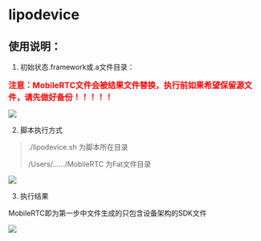 # lipodevice

## 使用说明：

1. 初始状态.framework或.a文件目录：

<font size=3 color=red>**注意：MobileRTC文件会被结果文件替换，执行前如果希望保留源文件，请先做好备份！！！！！**</font>

![](https://github.com/jingyiqiujing/lipodevice/blob/master/001.png)

2. 脚本执行方式

> ./lipodevice.sh  为脚本所在目录
> 
> /Users/....../MobileRTC  为Fat文件目录
> 

![](https://github.com/jingyiqiujing/lipodevice/blob/master/002.png)

3. 执行结果

MobileRTC即为第一步中文件生成的只包含设备架构的SDK文件

![](https://github.com/jingyiqiujing/lipodevice/blob/master/002.png)